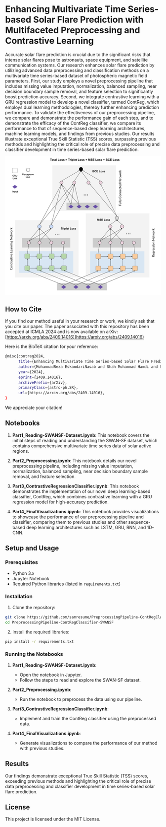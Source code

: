 
# Enhancing Multivariate Time Series-based Solar Flare Prediction with Multifaceted Preprocessing and Contrastive Learning

Accurate solar flare prediction is crucial due to the significant risks that intense solar flares pose to astronauts, space equipment, and satellite communication systems. Our research enhances solar flare prediction by utilizing advanced data preprocessing and classification methods on a multivariate time series-based dataset of photospheric magnetic field parameters. First, our study employs a novel preprocessing pipeline that includes missing value imputation, normalization, balanced sampling, near decision boundary sample removal, and feature selection to significantly boost prediction accuracy. Second, we integrate contrastive learning with a GRU regression model to develop a novel classifier, termed ContReg, which employs dual learning methodologies, thereby further enhancing prediction performance. To validate the effectiveness of our preprocessing pipeline, we compare and demonstrate the performance gain of each step, and to demonstrate the efficacy of the ContReg classifier, we compare its performance to that of sequence-based deep learning architectures, machine learning models, and findings from previous studies. Our results illustrate exceptional True Skill Statistic (TSS) scores, surpassing previous methods and highlighting the critical role of precise data preprocessing and classifier development in time series-based solar flare prediction.

<img src="contreg.svg" width="600" alt="ContReg Architecture" title="ContReg Architecture">

## How to Cite

If you find our method useful in your research or work, we kindly ask that you cite our paper. The paper associated with this repository has been accepted at ICMLA 2024 and is now available on arXiv:
[https://arxiv.org/abs/2409.14016](https://arxiv.org/abs/2409.14016)

Here is the BibTeX citation for your reference:

```bash
@misc{contreg2024,
      title={Enhancing Multivariate Time Series-based Solar Flare Prediction with Multifaceted Preprocessing and Contrastive Learning}, 
      author={MohammadReza EskandariNasab and Shah Muhammad Hamdi and Soukaina Filali Boubrahimi},
      year={2024},
      eprint={2409.14016},
      archivePrefix={arXiv},
      primaryClass={astro-ph.SR},
      url={https://arxiv.org/abs/2409.14016}, 
}
```

We appreciate your citation!


## Notebooks

1. **Part1_Reading-SWANSF-Dataset.ipynb**: This notebook covers the initial steps of reading and understanding the SWAN-SF dataset, which contains comprehensive multivariate time series data of solar active regions.

2. **Part2_Preprocessing.ipynb**: This notebook details our novel preprocessing pipeline, including missing value imputation, normalization, balanced sampling, near decision boundary sample removal, and feature selection.

3. **Part3_ContrastiveRegressionClassifier.ipynb**: This notebook demonstrates the implementation of our novel deep learning-based classifier, ContReg, which combines contrastive learning with a GRU regression model for high-accuracy prediction.

4. **Part4_FinalVisualizations.ipynb**: This notebook provides visualizations to showcase the performance of our preprocessing pipeline and classifier, comparing them to previous studies and other sequence-based deep learning architectures such as LSTM, GRU, RNN, and 1D-CNN.

## Setup and Usage

### Prerequisites

- Python 3.x
- Jupyter Notebook
- Required Python libraries (listed in `requirements.txt`)

### Installation

1. Clone the repository:

```bash
git clone https://github.com/samresume/PreprocessingPipeline-ContRegClassifier-SWANSF.git
cd PreprocessingPipeline-ContRegClassifier-SWANSF
```

2. Install the required libraries:

```bash
pip install -r requirements.txt
```

### Running the Notebooks

1. **Part1_Reading-SWANSF-Dataset.ipynb**:
   - Open the notebook in Jupyter.
   - Follow the steps to read and explore the SWAN-SF dataset.

2. **Part2_Preprocessing.ipynb**:
   - Run the notebook to preprocess the data using our pipeline.

3. **Part3_ContrastiveRegressionClassifier.ipynb**:
   - Implement and train the ContReg classifier using the preprocessed data.

4. **Part4_FinalVisualizations.ipynb**:
   - Generate visualizations to compare the performance of our method with previous studies.

## Results

Our findings demonstrate exceptional True Skill Statistic (TSS) scores, exceeding previous methods and highlighting the critical role of precise data preprocessing and classifier development in time series-based solar flare prediction.

## License

This project is licensed under the MIT License.

